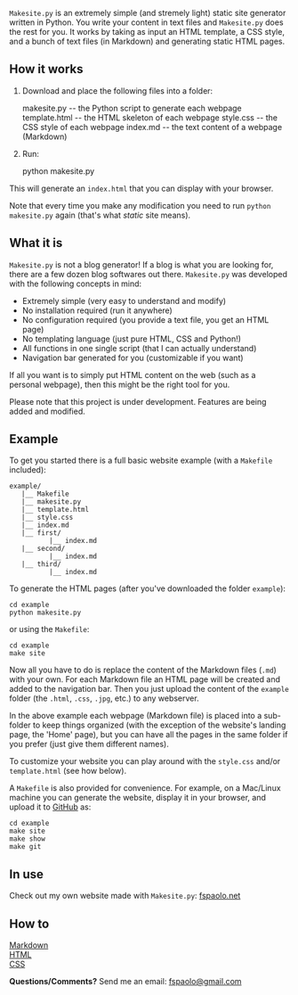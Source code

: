 `Makesite.py` is an extremely simple (and stremely light) static site
generator written in Python. You write your content in text files and
`Makesite.py` does the rest for you. It works by taking as input an
HTML template, a CSS style, and a bunch of text files (in Markdown)
and generating static HTML pages.

## How it works

1) Download and place the following files into a folder: 

    makesite.py    -- the Python script to generate each webpage
    template.html  -- the HTML skeleton of each webpage
    style.css      -- the CSS style of each webpage
    index.md       -- the text content of a webpage (Markdown) 

2) Run: 

    python makesite.py

This will generate an `index.html` that you can display with your browser.

Note that every time you make any modification you need to run
`python makesite.py` again (that's what *static* site means).

## What it is

`Makesite.py` is not a blog generator! If a blog is what you are looking for,
there are a few dozen blog softwares out there. `Makesite.py` was developed
with the following concepts in mind:

* Extremely simple (very easy to understand and modify)
* No installation required (run it anywhere)
* No configuration required (you provide a text file, you get an HTML page)
* No templating language (just pure HTML, CSS and Python!)
* All functions in one single script (that I can actually understand)
* Navigation bar generated for you (customizable if you want)

If all you want is to simply put HTML content on the web (such as a personal
webpage), then this might be the right tool for you.

Please note that this project is under development. Features are being added and modified.

## Example

To get you started there is a full basic website example (with a `Makefile`
included):

    example/
       |__ Makefile
       |__ makesite.py 
       |__ template.html 
       |__ style.css
       |__ index.md 
       |__ first/ 
              |__ index.md 
       |__ second/ 
              |__ index.md 
       |__ third/ 
              |__ index.md 

To generate the HTML pages (after you've downloaded the folder `example`): 

    cd example
    python makesite.py

or using the `Makefile`:

    cd example
    make site

Now all you have to do is replace the content of the Markdown files (`.md`)
with your own. For each Markdown file an HTML page will be created and added
to the navigation bar. Then you just upload the content of the `example` folder
(the `.html`, `.css`, `.jpg`, etc.) to any webserver.

In the above example each webpage (Markdown file) is placed into a sub-folder 
to keep things organized (with the exception of the website's landing page, the
'Home' page), but you can have all the pages in the same folder if you prefer
(just give them different names).

To customize your website you can play around with the `style.css` and/or
`template.html` (see how below).

A `Makefile` is also provided for convenience. For example, on a Mac/Linux
machine you can generate the website, display it in your browser, and upload
it to [GitHub](https://pages.github.com/) as:

    cd example  
    make site
    make show  
    make git  

## In use

Check out my own website made with `Makesite.py`: [fspaolo.net](http://fspaolo.net)

## How to 

[Markdown](https://github.com/adam-p/markdown-here/wiki/Markdown-Cheatsheet)  
[HTML](http://www.w3schools.com/html/html_intro.asp)  
[CSS](http://www.w3schools.com/css/)  

**Questions/Comments?** Send me an email: [fspaolo@gmail.com](mailto:fspaolo@gmail.com)
